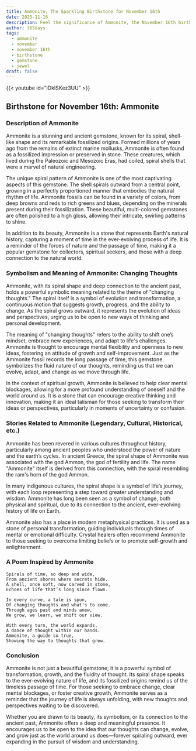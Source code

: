 ```yaml
---
title: Ammonite, The Sparkling Birthstone for November 16th
date: 2025-11-16
description: Feel the significance of Ammonite, the November 16th birthstone symbolizing Changing thoughts. Let its beauty and meaning brighten your day.
author: 365days
tags:
  - ammonite
  - november
  - november 16th
  - birthstone
  - gemstone
  - jewel
draft: false
---
```


{{< youtube id="iDkISKez3UU" >}}

## Birthstone for November 16th: Ammonite

### Description of Ammonite

Ammonite is a stunning and ancient gemstone, known for its spiral, shell-like shape and its remarkable fossilized origins. Formed millions of years ago from the remains of extinct marine mollusks, Ammonite is often found as a fossilized impression or preserved in stone. These creatures, which lived during the Paleozoic and Mesozoic Eras, had coiled, spiral shells that were a marvel of natural engineering.

The unique spiral pattern of Ammonite is one of the most captivating aspects of this gemstone. The shell spirals outward from a central point, growing in a perfectly proportioned manner that embodies the natural rhythm of life. Ammonite fossils can be found in a variety of colors, from deep browns and reds to rich greens and blues, depending on the minerals present during their fossilization. These beautiful, multi-colored gemstones are often polished to a high gloss, allowing their intricate, swirling patterns to shine.

In addition to its beauty, Ammonite is a stone that represents Earth's natural history, capturing a moment of time in the ever-evolving process of life. It is a reminder of the forces of nature and the passage of time, making it a popular gemstone for collectors, spiritual seekers, and those with a deep connection to the natural world.

### Symbolism and Meaning of Ammonite: Changing Thoughts

Ammonite, with its spiral shape and deep connection to the ancient past, holds a powerful symbolic meaning related to the theme of "changing thoughts." The spiral itself is a symbol of evolution and transformation, a continuous motion that suggests growth, progress, and the ability to change. As the spiral grows outward, it represents the evolution of ideas and perspectives, urging us to be open to new ways of thinking and personal development.

The meaning of "changing thoughts" refers to the ability to shift one’s mindset, embrace new experiences, and adapt to life's challenges. Ammonite is thought to encourage mental flexibility and openness to new ideas, fostering an attitude of growth and self-improvement. Just as the Ammonite fossil records the long passage of time, this gemstone symbolizes the fluid nature of our thoughts, reminding us that we can evolve, adapt, and change as we move through life.

In the context of spiritual growth, Ammonite is believed to help clear mental blockages, allowing for a more profound understanding of oneself and the world around us. It is a stone that can encourage creative thinking and innovation, making it an ideal talisman for those seeking to transform their ideas or perspectives, particularly in moments of uncertainty or confusion.

### Stories Related to Ammonite (Legendary, Cultural, Historical, etc.)

Ammonite has been revered in various cultures throughout history, particularly among ancient peoples who understood the power of nature and the earth’s cycles. In ancient Greece, the spiral shape of Ammonite was associated with the god Ammon, the god of fertility and life. The name "Ammonite" itself is derived from this connection, with the spiral resembling the ram's horn of the god Ammon.

In many indigenous cultures, the spiral shape is a symbol of life’s journey, with each loop representing a step toward greater understanding and wisdom. Ammonite has long been seen as a symbol of change, both physical and spiritual, due to its connection to the ancient, ever-evolving history of life on Earth.

Ammonite also has a place in modern metaphysical practices. It is used as a stone of personal transformation, guiding individuals through times of mental or emotional difficulty. Crystal healers often recommend Ammonite to those seeking to overcome limiting beliefs or to promote self-growth and enlightenment.

### A Poem Inspired by Ammonite

```
Spirals of time, so deep and wide,  
From ancient shores where secrets hide.  
A shell, once soft, now carved in stone,  
Echoes of life that’s long since flown.

In every curve, a tale is spun,  
Of changing thoughts and what's to come.  
Through ages past and minds anew,  
We grow, we learn, we shift our view.

With every turn, the world expands,  
A dance of thought within our hands.  
Ammonite, a guide so true,  
Showing the way to thoughts that grew.
```

### Conclusion

Ammonite is not just a beautiful gemstone; it is a powerful symbol of transformation, growth, and the fluidity of thought. Its spiral shape speaks to the ever-evolving nature of life, and its fossilized origins remind us of the timeless passage of time. For those seeking to embrace change, clear mental blockages, or foster creative growth, Ammonite serves as a reminder that the journey of life is always unfolding, with new thoughts and perspectives waiting to be discovered.

Whether you are drawn to its beauty, its symbolism, or its connection to the ancient past, Ammonite offers a deep and meaningful presence. It encourages us to be open to the idea that our thoughts can change, evolve, and grow just as the world around us does—forever spiraling outward, ever expanding in the pursuit of wisdom and understanding.